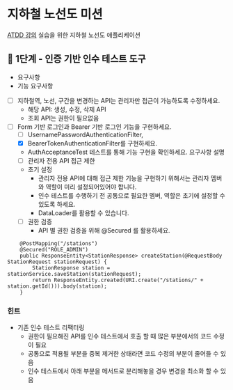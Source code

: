 # 지하철 노선도 미션
[ATDD 강의](https://edu.nextstep.camp/c/R89PYi5H) 실습을 위한 지하철 노선도 애플리케이션

## 🚀 1단계 - 인증 기반 인수 테스트 도구

- 요구사항
- 기능 요구사항 
- [ ] 지하철역, 노선, 구간을 변경하는 API는 관리자만 접근이 가능하도록 수정하세요. 
  - 해당 API: 생성, 수정, 삭제 API 
  - 조회 API는 권한이 필요없음
- [ ] Form 기반 로그인과 Bearer 기반 로그인 기능을 구현하세요.
  - [ ] UsernamePasswordAuthenticationFilter, 
  - [x] BearerTokenAuthenticationFilter를 구현하세요.
  - AuthAcceptanceTest 테스트를 통해 기능 구현을 확인하세요.
요구사항 설명
  - [ ] 관리자 전용 API 접근 제한
  - 초기 설정
    - 관리자 전용 API에 대해 접근 제한 기능을 구현하기 위해서는 관리자 멤버와 역할이 미리 설정되어있어야 합니다.
    - 인수 테스트를 수행하기 전 공통으로 필요한 멤버, 역할은 초기에 설정할 수 있도록 하세요.
    - DataLoader를 활용할 수 있습니다.
  - [ ] 권한 검증
    - API 별 권한 검증을 위해 @Secured 를 활용하세요.
```
    @PostMapping("/stations")
    @Secured("ROLE_ADMIN")
    public ResponseEntity<StationResponse> createStation(@RequestBody StationRequest stationRequest) {
        StationResponse station = stationService.saveStation(stationRequest);
        return ResponseEntity.created(URI.create("/stations/" + station.getId())).body(station);
    }
```

### 힌트
- 기존 인수 테스트 리팩터링 
  - 권한이 필요해진 API를 인수 테스트에서 호출 할 때 많은 부분에서의 코드 수정이 필요 
  - 공통으로 적용될 부분을 중복 제거한 상태라면 코드 수정의 부분이 줄어들 수 있음 
  - 인수 테스트에서 아래 부분을 메서드로 분리해놓을 경우 변경을 최소화 할 수 있음